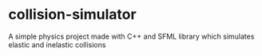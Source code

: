 # collision-simulator
A simple physics project made with C++ and SFML library which simulates elastic and inelastic collisions

